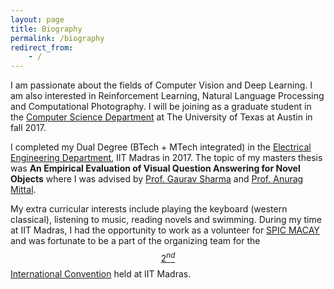 ```yaml
---
layout: page
title: Biography
permalink: /biography
redirect_from: 
    - /
---
```


I am passionate about the fields of Computer Vision and Deep Learning. I am
also interested in Reinforcement Learning, Natural Language Processing and
Computational Photography. I will be joining as a graduate student in the 
[Computer Science Department](https://www.cs.utexas.edu/) at The  University of Texas at Austin in fall 2017.
 
I completed my Dual Degree (BTech + MTech integrated) in the [Electrical
 Engineering Department](http://www.ee.iitm.ac.in/), IIT Madras in 2017. The topic
of my masters thesis was **An Empirical Evaluation of Visual Question 
Answering for Novel Objects** where I was advised by [Prof. Gaurav Sharma](http://www.grvsharma.com/research.html) and [Prof. Anurag Mittal](http://www.cse.iitm.ac.in/~amittal/).

My extra curricular interests include playing the keyboard (western
 classical), listening to music, reading novels and swimming. During my
time at IIT Madras, I had the opportunity to work as a volunteer for
[SPIC MACAY](http://spicmacay.com/) and was fortunate to be a part of the
organizing team for the [$$2^{nd}$$ International Convention](http://spicmacay.com/intcon/2014) held at IIT Madras.

